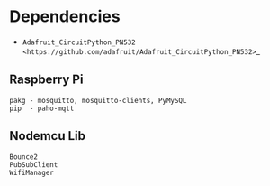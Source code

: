 Dependencies
=============
* `Adafruit_CircuitPython_PN532 <https://github.com/adafruit/Adafruit_CircuitPython_PN532>`_

Raspberry Pi
--------------------
    pakg - mosquitto, mosquitto-clients, PyMySQL
    pip  - paho-mqtt

 Nodemcu Lib
 --------------------
    Bounce2
    PubSubClient
    WifiManager